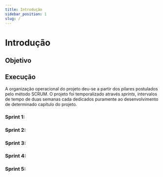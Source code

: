 ```yaml
---
title: Introdução
sidebar_position: 1
slug: /
---
```


# Introdução

## Objetivo


## Execução

A organização operacional do projeto deu-se a partir dos pilares postulados pelo método SCRUM. O projeto foi temporalizado através *sprints*, intervalos de tempo de duas semanas cada dedicados puramente ao desenvolvimento de determinado capítulo do projeto. 

### Sprint 1: 


### Sprint 2: 

### Sprint 3: 

### Sprint 4: 

### Sprint 5: 